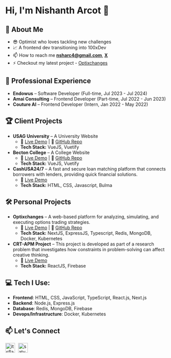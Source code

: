 # Hi, I'm Nishanth Arcot 👋  



## 🚀 About Me  

- 😎 Optimist who loves tackling new challenges
- 📈 A frontend dev transitioning into 100xDev
- 📫 How to reach me **nsharc4@gmail.com**, **[X](https://x.com/nishanth_arcot)**
- ⚡ Checkout my latest project - [Optixchanges](https://optixchanges.com/)

## 💼 Professional Experience  
- **Endowus** – Software Developer (Full-time, Jul 2023 - Jul 2024)
- **Amai Consulting** – Frontend Developer (Part-time, Jul 2022 - Jun 2023)
- **Couture AI** – Frontend Developer (Intern, Jan 2022 - May 2022)

## 🏆 Client Projects  
- **USAG University** – A University Website
  - 🔗 [Live Demo](https://reverent-shirley-48c03f.netlify.app/) | 📂 [GitHub Repo](https://github.com/nishantharcot/usa-gu)
  - **Tech Stack:** VueJS, Vuetify  
- **Becton College** – A College Website
  - 🔗 [Live Demo](https://determined-allen-7164db.netlify.app/) | 📂 [GitHub Repo](https://github.com/nishantharcot/college-website)
  - **Tech Stack:** VueJS, Vuetify
- **CashUSA24/7** – A fast and secure loan matching platform that connects borrowers with lenders, providing quick financial solutions.
  - 🔗 [Live Demo](https://cashusa247.com/)
  - **Tech Stack:** HTML, CSS, Javascript, Bulma

## 🛠 Personal Projects  
- **Optixchanges** – A web-based platform for analyzing, simulating, and executing options trading strategies.
  - 🔗 [Live Demo](https://optixchanges.com/) | 📂 [GitHub Repo](https://github.com/nishantharcot/options-trading-site)
  - **Tech Stack:** NextJS, ExpressJS, Typescript, Redis, MongoDB, Docker, Kubernetes
- **CRT-APM Project** – This project is developed as part of a research problem that investigates how constraints in problem-solving can affect creative thinking.  
  - 🔗 [Live Demo](https://crt-apm-project.web.app/)
  - **Tech Stack:** ReactJS, Firebase

## 💻 **Tech I Use**:
  - **Frontend**: HTML, CSS, JavaScript, TypeScript, React.js, Next.js
  - **Backend**: Node.js, Express.js
  - **Database**: Redis, MongoDB, Firebase
  - **Devops/Infrastructure**: Docker, Kubernetes

## 📫 Let's Connect

<p align="left" style="display: flex; gap: 10px;">
<a href="https://x.com/nishanth_arcot" target="_blank"><img align="center" src="https://uxwing.com/wp-content/themes/uxwing/download/brands-and-social-media/x-social-media-logo-icon.png" alt="itsflash#2675" height="30" /></a>
<a href="https://www.linkedin.com/in/nishanth-arcot/" target="blank"><img align="center" src="https://raw.githubusercontent.com/rahuldkjain/github-profile-readme-generator/master/src/images/icons/Social/linked-in-alt.svg" alt="satyam-shubham-8a4805179" height="30" /></a>
</p> 



